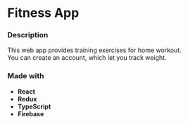 
# Fitness App

### Description

This web app provides training exercises for home workout.\
You can create an account, which let you track weight.

### Made with
- **React**
- **Redux**
- **TypeScript**
- **Firebase**

